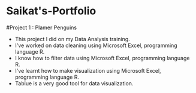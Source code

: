 # Saikat's-Portfolio

#Project 1 : Plamer Penguins

* This project I did on my Data Analysis training.
* I've worked on data cleaning using Microsoft Excel, programming language R.
* I know how to filter data using Microsoft Excel, programming language R.
* I've learnt how to make visualization using Microsoft Excel, programming language R.
* Tablue is a very good tool for data visualization.
